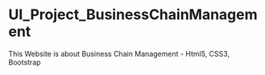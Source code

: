 # UI_Project_BusinessChainManagement
This Website is about Business Chain Management - Html5, CSS3, Bootstrap
